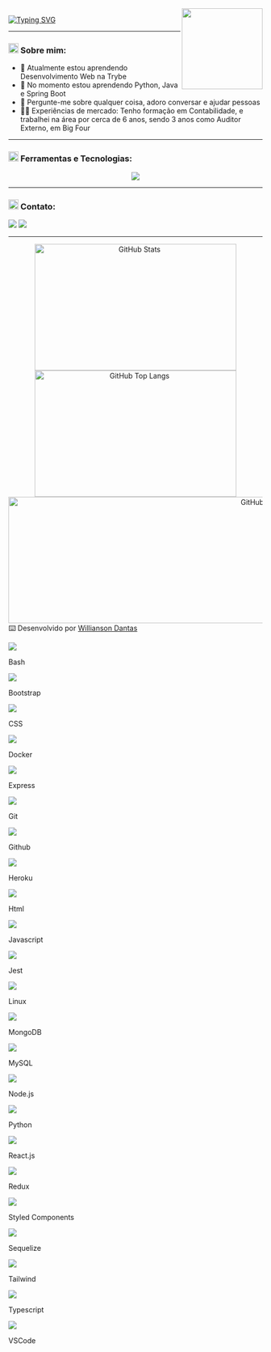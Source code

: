 <!--- Olá, esse é meu readme, fique à vontade para utilizá-lo como quiser! -->

<img align="right" height="160" src="https://media4.giphy.com/media/qgQUggAC3Pfv687qPC/giphy.gif" />

[![Typing SVG](https://readme-typing-svg.demolab.com?font=Fira+Code&size=30&duration=1000&pause=300&color=9583EB&center=true&multiline=true&width=600&height=150&lines=Ol%C3%A1+%F0%9F%91%8B!+;Sou+Willianson+Dantas;Desenvolvedor+Full+Stack;Bem+vindo+ao+meu+perfil+GitHub)](https://git.io/typing-svg)

-----

### <img height="20" src="https://raw.githubusercontent.com/innng/innng/master/assets/soulgem-sayaka.gif"/> Sobre mim:

- 🔭 Atualmente estou aprendendo Desenvolvimento Web na Trybe
- 🌱 No momento estou aprendendo Python, Java e Spring Boot
- 💬 Pergunte-me sobre qualquer coisa, adoro conversar e ajudar pessoas
- :man_health_worker: Experiências de mercado: Tenho formação em Contabilidade, e trabalhei na área por cerca de 6 anos, sendo 3 anos como Auditor Externo, em Big Four

-----
  
### <img height="20" src="https://raw.githubusercontent.com/innng/innng/master/assets/soulgem-sayaka.gif"/> Ferramentas e Tecnologias:

<p align="center">
   <a href="https://skillicons.dev">
     <img src="https://skillicons.dev/icons?i=bash,bootstrap,css,docker,express,git,github,heroku,html,js,jest,linux,mongodb,mysql,nodejs,py,react,redux,styledcomponents,sequelize,tailwind,ts,vscode," />
   </a>
</p>


-----

### <img height="20" src="https://raw.githubusercontent.com/innng/innng/master/assets/soulgem-sayaka.gif"/> Contato:

<div>
<a href = "mailto:williansondantas@gmail.com"><img src="https://img.shields.io/badge/Gmail-D14836?style=for-the-badge&logo=gmail&logoColor=white" target="_blank"></a>
<a href="https://www.linkedin.com/in/willianson-dantas/" target="_blank"><img src="https://img.shields.io/badge/-LinkedIn-%230077B5?style=for-the-badge&logo=linkedin&logoColor=white" target="_blank"></a>   
</div>

-----

<div align="center">
  <img alt="GitHub Stats" height="250" width="400px" src="http://github-profile-summary-cards.vercel.app/api/cards/stats?username=WilliansonDantas&theme=github_dark"/>
  <img alt="GitHub Top Langs" height="250" width="400px" src="http://github-profile-summary-cards.vercel.app/api/cards/repos-per-language?username=WilliansonDantas&theme=github_dark"/>
</div>
<div align="center">
<img align="right" alt="GitHub Details" height="250" width="1000" src="http://github-profile-summary-cards.vercel.app/api/cards/profile-details?username=WilliansonDantas&theme=github_dark"/>
</div>

-----
-----
-----

⌨️ Desenvolvido por [Willianson Dantas](https://www.linkedin.com/in/willianson-dantas/)

<div align="justify">
    <img src="https://skillicons.dev/icons?i=bash" />
    <p> Bash </p>
    <img src="https://skillicons.dev/icons?i=bootstrap" />
    <p> Bootstrap </p>
    <img src="https://skillicons.dev/icons?i=css" />
    <p> CSS </p>
    <img src="https://skillicons.dev/icons?i=docker" />
    <p> Docker </p>
    <img src="https://skillicons.dev/icons?i=express" />
    <p> Express </p>
    <img src="https://skillicons.dev/icons?i=git" />
    <p> Git </p>
    <img src="https://skillicons.dev/icons?i=github" />
    <p> Github </p>
    <img src="https://skillicons.dev/icons?i=heroku" />
    <p> Heroku </p>
    <img src="https://skillicons.dev/icons?i=html" />
    <p> Html </p>
    <img src="https://skillicons.dev/icons?i=js" />
    <p> Javascript </p>
    <img src="https://skillicons.dev/icons?i=jest" />
    <p> Jest </p>
    <img src="https://skillicons.dev/icons?i=linux" />
    <p> Linux </p>
    <img src="https://skillicons.dev/icons?i=mongodb" />
    <p> MongoDB </p>
    <img src="https://skillicons.dev/icons?i=mysql" />
    <p> MySQL </p>
    <img src="https://skillicons.dev/icons?i=nodejs" />
    <p> Node.js </p>
    <img src="https://skillicons.dev/icons?i=py" />
    <p> Python </p>
    <img src="https://skillicons.dev/icons?i=react" />
    <p> React.js </p>
    <img src="https://skillicons.dev/icons?i=redux" />
    <p> Redux </p>
    <img src="https://skillicons.dev/icons?i=styledcomponents" />
    <p> Styled Components </p>
    <img src="https://skillicons.dev/icons?i=sequelize" />
    <p> Sequelize </p>
    <img src="https://skillicons.dev/icons?i=tailwind" />
    <p> Tailwind </p>
    <img src="https://skillicons.dev/icons?i=ts" />
    <p> Typescript </p>
    <img src="https://skillicons.dev/icons?i=vscode" />
    <p> VSCode </p>
</div>

<!--
-->
